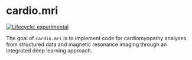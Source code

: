 
<!-- README.md is generated from README.Rmd. Please edit that file -->

# cardio.mri

<!-- badges: start -->

[![Lifecycle:
experimental](https://img.shields.io/badge/lifecycle-experimental-orange.svg)](https://lifecycle.r-lib.org/articles/stages.html#experimental)
<!-- badges: end -->

The goal of `cardio.mri` is to implement code for cardiomyopathy
analyses from structured data and magnetic resonance imaging through an
integrated deep learning approach.
